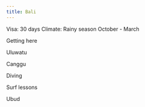 ```yaml
---
title: Bali
---
```


Visa: 30 days
Climate: Rainy season October - March

Getting here

Uluwatu

Canggu

Diving

Surf lessons

Ubud
